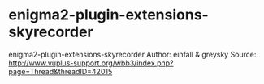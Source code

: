 enigma2-plugin-extensions-skyrecorder
=====================================

enigma2-plugin-extensions-skyrecorder
Author: einfall & greysky
Source: http://www.vuplus-support.org/wbb3/index.php?page=Thread&threadID=42015

